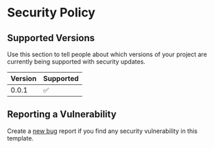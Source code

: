 # Security Policy

## Supported Versions

Use this section to tell people about which versions of your project are currently being supported with security updates.

| Version | Supported          |
| ------- | ------------------ |
| 0.0.1   | :white_check_mark: |

## Reporting a Vulnerability

Create a [new bug](https://github.com/jmadoremos/serverless-javascript-boilerplate/issues/new?assignees=&labels=new&template=bug.md&title=%5BBUG%5D) report if you find any security vulnerability in
this template.

